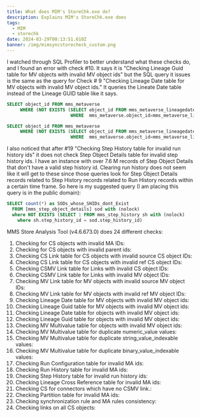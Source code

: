 ```yaml
---
title: What does MIM's StoreChk.exe do?
description: Explains MIM's StoreChk.exe does
tags:
  - MIM
  - storechk
date: 2024-03-29T00:13:51.610Z
banner: /img/mimsyncstorecheck_custom.png
---
```

I﻿ watched through SQL Profiler to better understand what these checks do, and I found an error with check #10. It says it is "Checking Lineage Guid table for MV objects with invalid MV object ids" but the SQL query it issues is the same as the query for Check # 9 "Checking Lineage Date table for MV objects with invalid MV object ids." It queries the Lineate Date table instead of the Lineage GUID table like it says.

```sql
SELECT object_id FROM mms_metaverse 
	 WHERE (NOT EXISTS (SELECT object_id FROM mms_metaverse_lineagedate 
                        WHERE  mms_metaverse.object_id=mms_metaverse_lineagedate.object_id))

SELECT object_id FROM mms_metaverse 
	 WHERE (NOT EXISTS (SELECT object_id FROM mms_metaverse_lineagedate 
                        WHERE  mms_metaverse.object_id=mms_metaverse_lineagedate.object_id))
```

I﻿ also noticed that after #19 "Checking Step History table for invalid run history ids" it does not check Step Object Details table for invalid step history ids. I have an instance with over 7.6 M records of Step Object Details that don't have a valid step history id. Clearing run history does not seem like it will get to these since those queries look for Step Object Details records related to Step History records related to Run History records within a certain time frame. So here is my suggested query (I am placing this query is in the public domain): 

```sql
SELECT count(*) as SODs_whose_SHIDs_dont_Exist
  FROM [mms_step_object_details] sod with (nolock)
  where NOT EXISTS (SELECT 1 FROM mms_step_history sh with (nolock)
	where sh.step_history_id = sod.step_history_id)	 
```

MMS Store Analysis Tool (v4.6.673.0) does 24 different checks:

1. Checking for CS objects with invalid MA IDs:  
2. Checking for CS objects with invalid parent ids:
3. Checking CS Link table for CS objects with invalid source CS object IDs:
4. Checking CS Link table for CS objects with invalid ref CS object IDs:
5. Checking CSMV Link table for Links with invalid CS object IDs:
6. Checking CSMV Link table for Links with invalid MV object IDs:
7. Checking MV Link table for MV objects with invalid source MV object IDs:
8. Checking MV Link table for MV objects with invalid ref MV object IDs:
9. Checking Lineage Date table for MV objects with invalid MV object ids:
10. Checking Lineage Guid table for MV objects with invalid MV object ids:
11. Checking Lineage Date table for objects with invalid MV object ids:
12. Checking Lineage Guid table for objects with invalid MV object ids:
13. Checking MV Multivalue table for objects with invalid MV object ids:
14. Checking MV Multivalue table for duplicate numeric_value values:
15. Checking MV Multivalue table for duplicate string_value_indexable values:
16. Checking MV Multivalue table for duplicate binary_value_indexable values:
17. Checking Run Configuration table for invalid MA ids:
18. Checking Run History table for invalid MA ids:
19. Checking Step History table for invalid run history ids:
20. Checking Lineage Cross Reference table for invalid MA ids:
21. Checking CS for connectors which have no CSMV link.:
22. Checking Partition table for invalid MA ids:
23. Checking synchronization rule and MA rules consistency:
24. Checking links on all CS objects: